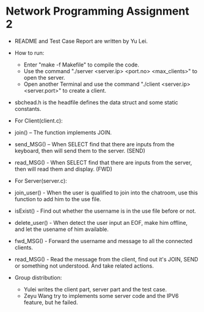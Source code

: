 # Network Programming Assignment 2

* README and Test Case Report are written by Yu Lei.

* How to run:
    *  Enter "make -f Makefile" to compile the code.
    *  Use the command "./server <server.ip> <port.no> <max_clients>" to open the server.
    *  Open another Terminal and use the command "./client <username> <server.ip> <server.port>" to create a client.


* sbchead.h is the headfile defines the data struct and some static constants.
* For Client(client.c):
* join() – The function implements JOIN. 
* send_MSG() – When SELECT find that there are inputs from the keyboard, then will send them to the server. (SEND)
* read_MSG() - When SELECT find that there are inputs from the server, then will read them and display. (FWD)

* For Server(server.c):
* join_user() - When the user is qualified to join into the chatroom, use this function to add him to the use file.
* isExist() - Find out whether the username is in the use file before or not.
* delete_user() - When detect the user input an EOF, make him offline, and let the usename of him available.
* fwd_MSG() - Forward the username and message to all the connected clients.
* read_MSG() - Read the message from the client, find out it's JOIN, SEND or something not understood. And take related actions.

* Group distribution: 
    * Yulei writes the client part, server part and the test case.
    * Zeyu Wang try to implements some server code and the IPV6 feature, but he failed.
